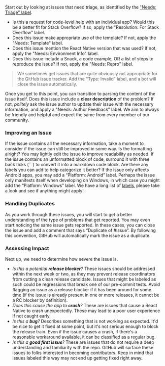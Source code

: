 Start out by looking at issues that need triage, as identified by the ["Needs: Triage" label](https://github.com/facebook/react-native/issues?q=is%3Aissue+is%3Aopen+label%3A%22Needs%3A+Triage+%3Amag%3A%22). 

* Is this a request for code-level help with an individual app? Would this be a better fit for Stack Overflow? If so, apply the "Resolution: For Stack Overflow" label.
* Does this issue make appropriate use of the template? If not, apply the "Needs: Template" label.
* Does this issue mention the React Native version that was used? If not, apply the "Needs: Environment Info" label.
* Does this issue include a Snack, a code example, OR a list of steps to reproduce the issue? If not, apply the "Needs: Repro" label.

> We sometimes get issues that are quite obviously not appropriate for the GitHub issue tracker. Add the "Type: Invalid" label, and a bot will close the issue automatically.

Once you get to this point, you can transition to parsing the content of the issue itself. Does this issue include a **clear description** of the problem? If not, *politely* ask the issue author to update their issue with the necessary information, and apply a "Needs: Author Feedback" label. We aim to always be friendly and helpful and expect the same from every member of our community.

### Improving an Issue

If the issue contains all the necessary information, take a moment to consider if the issue can still be improved in some way. Is the formatting alright? You may lightly edit the issue to improve readability as needed. If the issue contains an unformatted block of code, surround it with three back ticks (```) to convert it into a markdown code block. Are there any labels you can add to help categorize it better? If the issue only affects Android apps, you may add a “Platform: Android” label. Perhaps the issue only manifests itself when developing on Windows, in which case you might add the “Platform: Windows” label. We have a long list of [labels](http://github.com/facebook/react-native/issues/labels), please take a look and see if anything might apply!

### Handling Duplicates

As you work through these issues, you will start to get a better understanding of the type of problems that get reported. You may even start noticing the same issue gets reported. In these cases, you can close the issue and add a comment that says “Duplicate of #issue”. By following this convention, GitHub will automatically mark the issue as a duplicate.

### Assessing Impact

Next up, we need to determine how severe the issue is.

* _Is this a potential **release blocker**?_
  These issues should be addressed within the next week or two, as they may prevent release coordinators from cutting a clean release candidate. Issues that might be labeled as such could be regressions that break one of our pre-commit tests. Avoid flagging an issue as a release blocker if it has been around for some time (if the issue is already present in one or more releases, it cannot be a RC blocker by definition).
* _Does this cause the app to **crash**?_
  These are issues that cause a React Native to crash unexpectedly. These may lead to a poor user experience if not caught early. 
* _Is this a **bug**?_
  Describes something that is not working as expected. It'd be nice to get it fixed at some point, but it's not serious enough to block the release train. Even if the issue causes a crash, if there's a reasonable workaround available, it can be classified as a regular bug.
* _Is this a **good first issue**?_
  These are issues that do not require a deep understanding and familiarity with the repo. GitHub will surface these issues to folks interested in becoming contributors. Keep in mind that issues labeled this way may not end up getting fixed right away.
